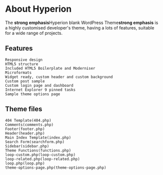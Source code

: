 # About Hyperion

The **strong emphasis**Hyperion blank WordPress Theme**strong emphasis** is a highly customised developer's theme, having a lots of features, suitable for a wide range of projects. 

## Features

	Responsive design
	HTML5 structure
	Included HTML5 Boilerplate and Moderniser
	Microformats
	Widget ready, custom header and custom background
	Custom post sample
	Custom login page and dashboard
	Internet Explorer 9 pinned tasks
	Sample theme options page

## Theme files

	404 Template(404.php)
	Comments(comments.php)
	Footer(footer.php)
	Header(header.php)
	Main Index Template(index.php)
	Search Form(searchform.php)
	Sidebar(sidebar.php)
	Theme Functions(functions.php)
	loop-custom.php(loop-custom.php)
	loop-related.php(loop-related.php)
	loop.php(loop.php)
	theme-options-page.php(theme-options-page.php)
